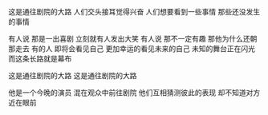 这是通往剧院的大路 人们交头接耳觉得兴奋
人们想要看到一些事情 那些还没发生的事情

有人说 那是一出喜剧 立刻就有人发出大笑
有人说 那不一定有趣 那他为什么还朝那走去
有的人 即将会看见自己
更加幸运的看见未来的自己
未知的舞台正在闪光 而这条长路就是幕布

这是通往剧院的大路
这是通往剧院的大路

他是一个今晚的演员 混在观众中前往剧院
他们互相猜测彼此的表现 却不知道对方近在眼前
